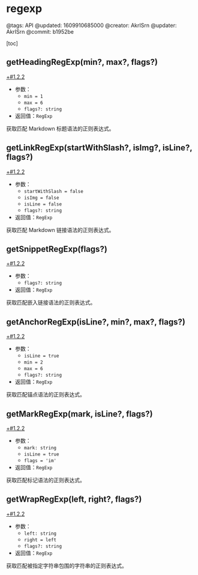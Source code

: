 # regexp

@tags: API
@updated: 1609910685000
@creator: AkrISrn
@updater: AkrISrn
@commit: b1952be

[toc]

## getHeadingRegExp(min?, max?, flags?)

[+#1.2.2](/snippets/version-when-last-update.md)

- 参数：
    - `min = 1`
    - `max = 6`
    - `flags?: string`
- 返回值：`RegExp`

获取匹配 Markdown 标题语法的正则表达式。

## getLinkRegExp(startWithSlash?, isImg?, isLine?, flags?)

[+#1.2.2](/snippets/version-when-last-update.md)

- 参数：
    - `startWithSlash = false`
    - `isImg = false`
    - `isLine = false`
    - `flags?: string`
- 返回值：`RegExp`

获取匹配 Markdown 链接语法的正则表达式。

## getSnippetRegExp(flags?)

[+#1.2.2](/snippets/version-when-last-update.md)

- 参数：
    - `flags?: string`
- 返回值：`RegExp`

获取匹配嵌入链接语法的正则表达式。

## getAnchorRegExp(isLine?, min?, max?, flags?)

[+#1.2.2](/snippets/version-when-last-update.md)

- 参数：
    - `isLine = true`
    - `min = 2`
    - `max = 6`
    - `flags?: string`
- 返回值：`RegExp`

获取匹配锚点语法的正则表达式。

## getMarkRegExp(mark, isLine?, flags?)

[+#1.2.2](/snippets/version-when-last-update.md)

- 参数：
    - `mark: string`
    - `isLine = true`
    - `flags = 'im'`
- 返回值：`RegExp`

获取匹配标记语法的正则表达式。

## getWrapRegExp(left, right?, flags?)

[+#1.2.2](/snippets/version-when-last-update.md)

- 参数：
    - `left: string`
    - `right = left`
    - `flags?: string`
- 返回值：`RegExp`

获取匹配被指定字符串包围的字符串的正则表达式。
